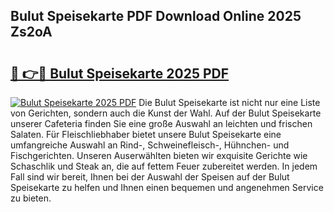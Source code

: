 ## Bulut Speisekarte PDF Download Online 2025 Zs2oA

# <h2><a href="http://gccd8o.nevu.top/?p=Bulut+Speisekarte">🔗 👉🔴 Bulut Speisekarte 2025 PDF</a></h2>

[![Bulut Speisekarte 2025 PDF](https://i.imgur.com/dBaPXMq.png)](http://gccd8o.nevu.top/?p=Bulut+Speisekarte)
Die Bulut Speisekarte ist nicht nur eine Liste von Gerichten, sondern auch die Kunst der Wahl. Auf der Bulut Speisekarte unserer Cafeteria finden Sie eine große Auswahl an leichten und frischen Salaten. Für Fleischliebhaber bietet unsere Bulut Speisekarte eine umfangreiche Auswahl an Rind-, Schweinefleisch-, Hühnchen- und Fischgerichten. Unseren Auserwählten bieten wir exquisite Gerichte wie Schaschlik und Steak an, die auf fettem Feuer zubereitet werden. In jedem Fall sind wir bereit, Ihnen bei der Auswahl der Speisen auf der Bulut Speisekarte zu helfen und Ihnen einen bequemen und angenehmen Service zu bieten.
